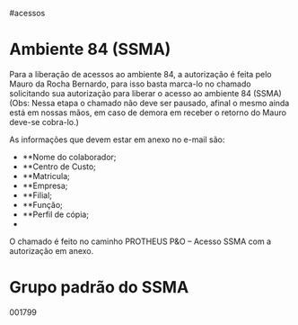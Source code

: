 #acessos 



# Ambiente 84 (SSMA)

Para a liberação de acessos ao ambiente 84, a autorização é feita pelo Mauro da Rocha Bernardo, para isso basta marca-lo no chamado solicitando sua autorização para liberar o acesso ao ambiente 84 (SSMA)
(Obs: Nessa etapa o chamado não deve ser pausado, afinal o mesmo ainda está em nossas mãos, em caso de demora em receber o retorno do Mauro deve-se cobra-lo.)

As informações que devem estar em anexo no e-mail são: 
- **Nome do colaborador; 
- **Centro de Custo; 
- **Matricula; 
- **Empresa; 
- **Filial; 
- **Função; 
- **Perfil de cópia; 
- 
O chamado é feito no caminho PROTHEUS P&O – Acesso SSMA com a autorização em anexo.


# Grupo padrão do SSMA

001799 